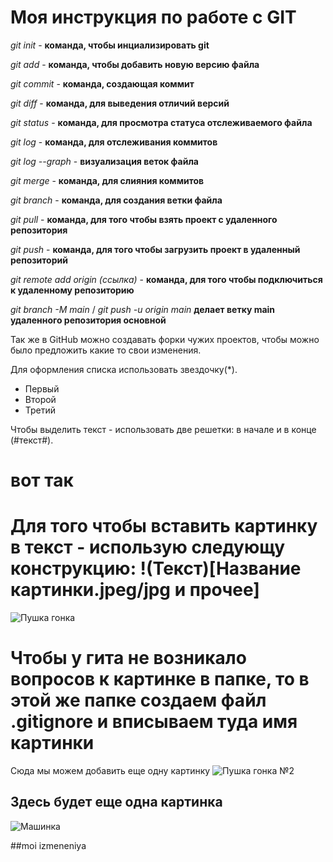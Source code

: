 # Моя инструкция по работе с GIT
*git init* - **команда, чтобы инциализировать git**

*git add* - **команда, чтобы добавить новую версию файла**

*git commit* - **команда, создающая коммит**

*git diff* - **команда, для выведения отличий версий**

*git status* - **команда, для просмотра статуса отслеживаемого файла**

*git log* - **команда, для отслеживания коммитов**

*git log --graph* - **визуализация веток файла**

*git merge* - **команда, для слияния коммитов**

*git branch* - **команда, для создания ветки файла**

*git pull* - **команда, для того чтобы взять проект с удаленного репозитория**

*git push* - **команда, для того чтобы загрузить проект в удаленный репозиторий**

*git remote add origin (ссылка)* - **команда, для того чтобы подключиться к удаленному репозиторию**

*git branch -M main* / *git push -u origin main*  **делает ветку main удаленного репозитория основной**

Так же в GitHub можно создавать форки чужих проектов, чтобы можно было предложить какие то свои изменения.


Для оформления списка использовать звездочку(*).
* Первый
* Второй
* Третий

Чтобы выделить текст - использовать две решетки: в начале и в конце (#текст#).
# вот так #

# Для того чтобы вставить картинку в текст - использую следующу конструкцию: !(Текст)[Название картинки.jpeg/jpg и прочее] #

![Пушка гонка](golf.jpg)

# Чтобы у гита не возникало вопросов к картинке в папке, то в этой же папке создаем файл .gitignore и вписываем туда имя картинки #


Сюда мы можем добавить еще одну картинку
![Пушка гонка №2](audi.jpg)

## Здесь будет еще одна картинка
![Машинка](audi2.jpeg)

##moi izmeneniya

